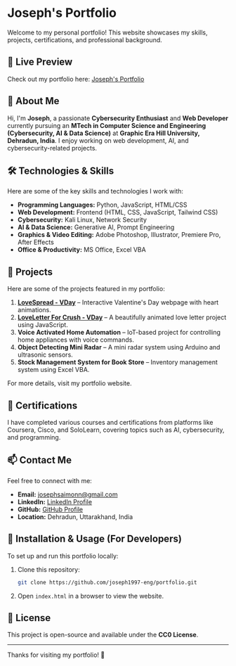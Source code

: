 # Joseph's Portfolio

Welcome to my personal portfolio! This website showcases my skills, projects, certifications, and professional background.

## 🚀 Live Preview
Check out my portfolio here: [Joseph's Portfolio](https://joseph1997-eng.github.io/)

## 📌 About Me
Hi, I'm **Joseph**, a passionate **Cybersecurity Enthusiast** and **Web Developer** currently pursuing an **MTech in Computer Science and Engineering (Cybersecurity, AI & Data Science)** at **Graphic Era Hill University, Dehradun, India**. I enjoy working on web development, AI, and cybersecurity-related projects.

## 🛠️ Technologies & Skills
Here are some of the key skills and technologies I work with:

- **Programming Languages:** Python, JavaScript, HTML/CSS
- **Web Development:** Frontend (HTML, CSS, JavaScript, Tailwind CSS)
- **Cybersecurity:** Kali Linux, Network Security
- **AI & Data Science:** Generative AI, Prompt Engineering
- **Graphics & Video Editing:** Adobe Photoshop, Illustrator, Premiere Pro, After Effects
- **Office & Productivity:** MS Office, Excel VBA

## 💼 Projects
Here are some of the projects featured in my portfolio:

1. **[LoveSpread - VDay](https://joseph1997-eng.github.io/SpreadLove/)** – Interactive Valentine's Day webpage with heart animations.
2. **[LoveLetter For Crush - VDay](https://joseph1997-eng.github.io/LoverLetterForCrush/)** – A beautifully animated love letter project using JavaScript.
3. **Voice Activated Home Automation** – IoT-based project for controlling home appliances with voice commands.
4. **Object Detecting Mini Radar** – A mini radar system using Arduino and ultrasonic sensors.
5. **Stock Management System for Book Store** – Inventory management system using Excel VBA.

For more details, visit my portfolio website.

## 📜 Certifications
I have completed various courses and certifications from platforms like Coursera, Cisco, and SoloLearn, covering topics such as AI, cybersecurity, and programming.

## 📫 Contact Me
Feel free to connect with me:

- **Email:** josephsaimonn@gmail.com  
- **LinkedIn:** [LinkedIn Profile](https://www.linkedin.com/in/robinson-joseph-61734a17a)  
- **GitHub:** [GitHub Profile](https://github.com/joseph1997-eng)  
- **Location:** Dehradun, Uttarakhand, India  

## 📝 Installation & Usage (For Developers)
To set up and run this portfolio locally:

1. Clone this repository:
   ```sh
   git clone https://github.com/joseph1997-eng/portfolio.git
   ```
2. Open `index.html` in a browser to view the website.

## 📜 License
This project is open-source and available under the **CC0 License**.

---
Thanks for visiting my portfolio! 🚀

